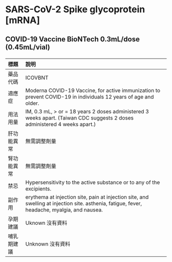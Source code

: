 # SARS-CoV-2 Spike glycoprotein [mRNA]

## COVID-19 Vaccine BioNTech 0.3mL/dose (0.45mL/vial)

##### 

| 標題       | 說明                                                                                                                                         |
|:-----------|:---------------------------------------------------------------------------------------------------------------------------------------------|
| 藥品代碼   | ICOVBNT                                                                                                                                      |
| 適應症     | Moderna COVID-19 Vaccine, for active immunization to prevent COVID-19 in individuals 12 years of age and older.                              |
| 用法用量   | IM, 0.3 mL, > or = 18 years 2 doses administered 3 weeks apart. (Taiwan CDC suggests 2 doses administered 4 weeks apart.)                    |
| 肝功能異常 | 無需調整劑量                                                                                                                                 |
| 腎功能異常 | 無需調整劑量                                                                                                                                 |
| 禁忌       | Hypersensitivity to the active substance or to any of the excipients.                                                                        |
| 副作用     | erythema at injection site, pain at injection site, and swelling at injection site. asthenia, fatigue, fever, headache, myalgia, and nausea. |
| 孕期建議   | Uknown 沒有資料                                                                                                                              |
| 哺乳期建議 | Unknown 沒有資料                                                                                                                             |

